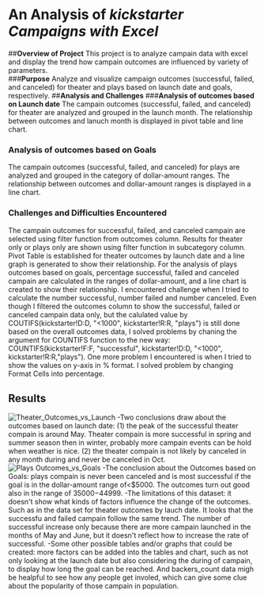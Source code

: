 # An Analysis of ***kickstarter Campaigns with Excel***
##**Overview of Project**
This project is to analyze campain data with excel and display the trend how campain outcomes are influenced by variety of parameters.  
###**Purpose**
Analyze and visualize campaign outcomes (successful, failed, and canceled) for theater and plays based on launch date and goals, respectively. 
##**Analysis and Challenges**
###**Analysis of outcomes based on Launch date**
The campain outcomes (successful, failed, and canceled) for theater are analyzed and grouped in the launch month. The relationship between outcomes and lanuch month is displayed in pivot table and line chart. 
### **Analysis of outcomes based on Goals**
The campain outcomes (successful, failed, and canceled) for plays are analyzed and grouped in the category of dollar-amount ranges. The relationship between outcomes and dollar-amount ranges is displayed in a line chart. 
### **Challenges and Difficulties Encountered**
The campain outcomes for successful, failed, and canceled campain are selected using filter function from outcomes column. Results for theater only or plays only are shown using filter function in subcategory column. Pivot Table is established for theater outcomes by launch date and a line graph is generated to show their relationship. For the analysis of plays outcomes based on goals, percentage successful, failed and canceled campain are calculated in the ranges of dollar-amount, and a line chart is created to show their relationship. I encountered challenge when I tried to calculate the number successful, number failed and number canceled. Even though I filtered the outcomes column to show the successful, failed or canceled campain data only, but the calulated value by COUTIFS(kickstarter!D:D, "<1000", kickstarter!R:R, "plays") is still done based on the overall outcomes data, I solved problems by chaning the argument for COUNTIFS function to the new way: COUNTIFS(kickstarter!F:F, "successful", kickstarter!D:D, "<1000", kickstarter!R:R,"plays"). One more problem I encountered is when I tried to show the values on y-axis in % format. I solved problem by changing Format Cells into percentage.
## **Results**
![Theater_Outcomes_vs_Launch](https://user-images.githubusercontent.com/90361056/133930925-99869bf1-5016-4f2a-8965-695a157440e8.png)
-Two conclusions draw about the outcomes based on launch date: (1) the peak of the successful theater compain is around May. Theater compain is more successful in spring and summer season then in winter, probably more campain events can be hold when weather is nice. (2) the theater compain is not likely by canceled in any month during and never be canceled in Oct.
![Plays Outcomes_vs_Goals](https://user-images.githubusercontent.com/90361056/133930958-aa1805de-0deb-40b8-97c9-b0c99bb08696.png)
-The conclusion about the Outcomes based on Goals: plays compain is never been canceled and is most successful if the goal is in the dollar-amount range of<$5000. The outcomes turn out good also in the range of $35000-$44999.
-The limitations of this dataset: it doesn't show what kinds of factors influence the change of the outcomes. Such as in the data set for theater outcomes by lauch date. It looks that the successfu and failed campain follow the same trend. The number of successful increase only because there are more campain launched in the months of May and June, but it doesn't reflect how to increase the rate of successful.
-Some other possible tables and/or graphs that could be created: more factors can be added into the tables and chart, such as not only looking at the launch date but also considering the during of campain, to display how long the goal can be reached. And backers_count data migh be healpful to see how any people get involed, which can give some clue about the popularity of those campain in population. 


